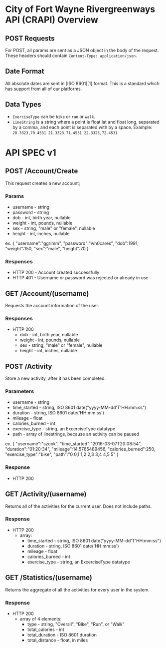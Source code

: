 # City of Fort Wayne Rivergreenways API (CRAPI) Overview

## POST Requests

For POST, all params are sent as a JSON object in the body of the request. These headers should contain `Content-Type: application/json`.

## Date Format

All absolute dates are sent in [ISO 8601][1] format. This is a standard which has support from all of our platforms.

## Data Types

* `ExerciseType` can be `bike` or `run` or `walk`.
* `LineString` is a string where a point is float lat and float long, separated by a comma, and each point is separated with by a space. Example: `20.3323,70.4531 21.3323,71.4531 22.3323,72.4531`

# API SPEC v1

## POST /Account/Create

This request creates a new account;

### Params

* username - string
* password - string
* dob - int, birth year, nullable
* weight - int, pounds, nullable
* sex - string, "male" or "female", nullable
* height - int, inches, nullable

ex. 
{
  "username":"ggrimm",
  "password":"wh0cares",
  "dob":1991,
  "weight":150,
  "sex":"male",
  "height":70
}

### Responses

* HTTP 200 - Account created successfully
* HTTP 401 - Username or password was rejected or already in use

## GET /Account/(username)

Requests the account information of the user.

### Responses

* HTTP 200
  * dob - int, birth year, nullable
  * weight - int, pounds, nullable
  * sex - string, "male" or "female", nullable
  * height - int, inches, nullable

## POST /Activity

Store a new activity, after it has been completed.

### Parameters

* username - string
* time_started - string, ISO 8601 date("yyyy-MM-dd'T'HH:mm:ss")
* duration - string, ISO 8601 date('HH:mm:ss')
* mileage - float
* calories_burned - int
* exercise_type - string, an ExcerciseType datatype
* path - array of linestrings, because an activity can be paused

ex. 
{
  "username":"szook",
  "time_started":"2016-03-07T20:08:54",
  "duration":"01:20:34",
  "mileage":14.5765489456,
  "calories_burned":250,
  "exercise_type":"bike",
  "path":"0 0,1 1,2 2,3 3,4 4,5 5"
}

### Response

* HTTP 200

## GET /Activity/(username)

Returns all of the activities for the current user. Does not include paths.

### Response

* HTTP 200
  * array:
    * time_started - string, ISO 8601 date("yyyy-MM-dd'T'HH:mm:ss")
    * duration - string, ISO 8601 date('HH:mm:ss')
    * mileage - float
    * calories_burned - int
    * exercise_type - string, an ExcerciseType datatype
  
## GET /Statistics/(username)

Returns the aggregate of all the activities for every user in the system.

### Response

* HTTP 200
  * array of 4 elements:
    * type - string, "Overall", "Bike", "Run", or "Walk"
    * total_calories - int
    * total_duration - ISO 8601 duration
    * total_distance - float, in miles
  
